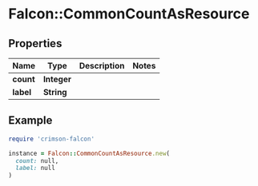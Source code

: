 # Falcon::CommonCountAsResource

## Properties

| Name | Type | Description | Notes |
| ---- | ---- | ----------- | ----- |
| **count** | **Integer** |  |  |
| **label** | **String** |  |  |

## Example

```ruby
require 'crimson-falcon'

instance = Falcon::CommonCountAsResource.new(
  count: null,
  label: null
)
```

